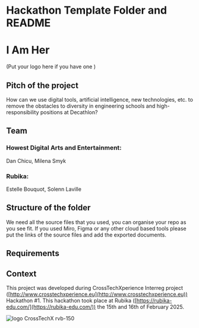 # Hackathon Template Folder and README

# I Am Her

(Put your logo here if you have one )

## Pitch of the project
How can we use digital tools, artificial intelligence, new technologies, etc. to remove the obstacles to diversity in engineering schools and high-responsibility positions at Decathlon?

## Team

### Howest Digital Arts and Entertainment:
Dan Chicu,
Milena Smyk
### Rubika:
Estelle Bouquot,
Solenn Laville

## Structure of the folder

We need all the source files that you used, you can organise your repo as you see fit.
If you used Miro, Figma or any other cloud based tools please put the links of the source files and add the exported documents.

## Requirements

## Context

This project was developed during CrossTechXperience Interreg project ([http://www.crosstechxperience.eu](http://www.crosstechxperience.eu)) Hackathon #1.
This hackathon took place at Rubika ([https://rubika-edu.com/](https://rubika-edu.com/)) the 15th and 16th of February 2025.


![logo CrossTechX rvb-150](https://github.com/user-attachments/assets/b2c622b3-c234-462a-a646-c7f3380c91bd)

